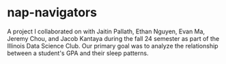 # nap-navigators

A project I collaborated on with Jaitin Pallath, Ethan Nguyen, Evan Ma, Jeremy Chou, and Jacob Kantaya during the fall 24 semester as part of the Illinois Data Science Club. Our primary goal was to analyze the relationship between a student's GPA and their sleep patterns. 
